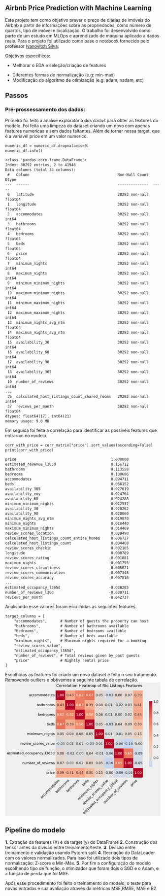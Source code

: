 ## Airbnb Price Prediction with Machine Learning

Este projeto tem como objetivo prever o preço de diárias de imóveis do Airbnb a partir de informações sobre as propriedades, como número de quartos, tipo de imóvel e localização.
O trabalho foi desenvolvido como parte de um estudo em MLOps e aprendizado de máquina aplicado a dados reais.
Para o projeto foi utilizado como base o notebook fornecido pelo professor [Ivanovitch Silva](https://github.com/ivanovitchm/mlops/blob/main/lessons/week03/lesson04.ipynb).

Objetivos especificos:

- Melhorar o EDA e seleção/criação de features

* Diferentes formas de normalização (e.g: min-max)
* Modificação do algoritmo de otimização (e.g: adam, nadam, etc)

## Passos

### Pré-prossessamento dos dados:

Primeiro foi feito a analise exploratória dos dados para obter as features do modelo. Foi feita uma limpeza do dataset criando um novo com apenas features numericas e sem dados faltantes. Além de tornar nossa target, que é a variavél price em um valor numerico.

```
numeric_df = numeric_df.dropna(axis=0)
numeric_df.info()
```

```
<class 'pandas.core.frame.DataFrame'>
Index: 30292 entries, 2 to 41946
Data columns (total 38 columns):
 #   Column                                        Non-Null Count  Dtype
---  ------                                        --------------  -----
 0   latitude                                      30292 non-null  float64
 1   longitude                                     30292 non-null  float64
 2   accommodates                                  30292 non-null  int64
 3   bathrooms                                     30292 non-null  float64
 4   bedrooms                                      30292 non-null  float64
 5   beds                                          30292 non-null  float64
 6   price                                         30292 non-null  float64
 7   minimum_nights                                30292 non-null  int64
 8   maximum_nights                                30292 non-null  int64
 9   minimum_minimum_nights                        30292 non-null  int64
 10  maximum_minimum_nights                        30292 non-null  int64
 11  minimum_maximum_nights                        30292 non-null  int64
 12  maximum_maximum_nights                        30292 non-null  int64
 13  minimum_nights_avg_ntm                        30292 non-null  float64
 14  maximum_nights_avg_ntm                        30292 non-null  float64
 15  availability_30                               30292 non-null  int64
 16  availability_60                               30292 non-null  int64
 17  availability_90                               30292 non-null  int64
 18  availability_365                              30292 non-null  int64
 19  number_of_reviews                             30292 non-null  int64
...
 36  calculated_host_listings_count_shared_rooms   30292 non-null  int64
 37  reviews_per_month                             30292 non-null  float64
dtypes: float64(17), int64(21)
memory usage: 9.0 MB
```

Em seguida foi feita a correlação para identificar as possivéis features que entraram no modelo.

```
corr_with_price = corr_matrix["price"].sort_values(ascending=False)
print(corr_with_price)
```

```
price                                           1.000000
estimated_revenue_l365d                         0.166712
bathrooms                                       0.113558
bedrooms                                        0.108686
accommodates                                    0.094711
beds                                            0.066152
availability_365                                0.027019
availability_eoy                                0.024764
availability_60                                 0.024288
minimum_minimum_nights                          0.022537
availability_30                                 0.020262
availability_90                                 0.020060
minimum_nights_avg_ntm                          0.019870
minimum_nights                                  0.018440
maximum_minimum_nights                          0.014469
review_scores_location                          0.009490
calculated_host_listings_count_entire_homes     0.006727
calculated_host_listings_count                  0.004468
review_scores_checkin                           0.002105
longitude                                       0.000789
review_scores_rating                           -0.001081
maximum_nights                                 -0.001795
review_scores_cleanliness                      -0.005021
review_scores_communication                    -0.007348
review_scores_accuracy                         -0.007816
...
estimated_occupancy_l365d                      -0.038285
number_of_reviews_l30d                         -0.038711
reviews_per_month                              -0.042737
```

Analisando esse valores foram escolhidas as seguintes features.

```
target_columns = [
    "accommodates",      # Number of guests the property can host
    "bathrooms",         # Number of bathrooms available
    "bedrooms",          # Number of bedrooms available
    "beds",              # Number of beds available
    "minimum_nights",    # Minimum nights required for a booking
    "review_scores_value",
    "estimated_occupancy_l365d",
    "number_of_reviews", # Total reviews given by past guests
    "price"              # Nightly rental price
]
```

Escolhidas as features foi criado um novo dataset e feito o seu tratamento. Removendo outliers e obtivemos a seguinte tabela de correlação.
![](heatmap.png)

## Pipeline do modelo

**1**. Extração da features (X) e da target (y) do DataFrame
**2**. Construção dos tensor antes da divisão entre treinamento/teste.
**3**. Divisão entre treinamento e validação usando Pytorch split
**4**. Recriação do DataLoader com os valores normalizados. Para isso foi utilizado dois tipos de normalização: Z-score e Min-Máx.
**5**. Por fim a configuração do modelo
escolhendo tipo de função, o otimizador que foram dois o SGD e o Adam, e a função de perda que foi MSE.

Após esse procedimento foi feito o treinamento do modelo, o teste para novas entradas e sua avaliação através da métricas MSE,RMSE, MAE e R2.

